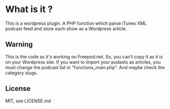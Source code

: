 What is it ?
============

This is a wordpress plugin. A PHP function which parse iTunes XML podcast feed and store each show as a Wordpress article.

Warning
-------
This is the code as it's working on Freepod.net.
So, you can't copy it as it is on your Wordpress site. If you want to import your podasts as articles, you must change the podcast list in "functions_main.php". And maybe check the category slugs.

License
-------

MIT, see LICENSE.md